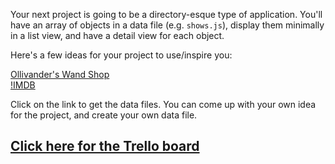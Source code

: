 Your next project is going to be a directory-esque type of application. You'll have an array of objects in a data file (e.g. `shows.js`), display them minimally in a list view, and have a detail view for each object.

Here's a few ideas for your project to use/inspire you:

[Ollivander's Wand Shop](https://pastebin.com/raw/xgBHsdjq)\
[!IMDB](https://pastebin.com/raw/ux1X77ff)

Click on the link to get the data files. You can come up with your own idea for the project, and create your own data file.

## [Click here for the Trello board](https://trello.com/b/dcNxtM8b/directory-project)
